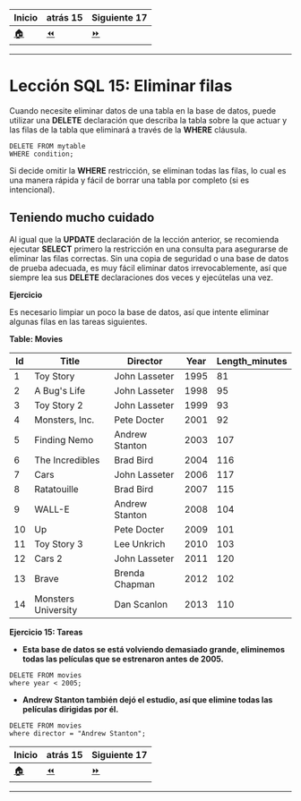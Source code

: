 | **Inicio**            | **atrás 15**                      | **Siguiente 17**           |
| --------------------- | --------------------------------- | -------------------------- |
| [🏠](../../README.md) | [⏪](./15_actualizacion_filas.md) | [⏩](./17_crear_tablas.md) |

---

# **Lección SQL 15: Eliminar filas**

Cuando necesite eliminar datos de una tabla en la base de datos, puede utilizar una **DELETE** declaración que describa la tabla sobre la que actuar y las filas de la tabla que eliminará a través de la **WHERE** cláusula.

```
DELETE FROM mytable
WHERE condition;
```

Si decide omitir la **WHERE** restricción, se eliminan todas las filas, lo cual es una manera rápida y fácil de borrar una tabla por completo (si es intencional).

## **Teniendo mucho cuidado**

Al igual que la **UPDATE** declaración de la lección anterior, se recomienda ejecutar **SELECT** primero la restricción en una consulta para asegurarse de eliminar las filas correctas. Sin una copia de seguridad o una base de datos de prueba adecuada, es muy fácil eliminar datos irrevocablemente, así que siempre lea sus **DELETE** declaraciones dos veces y ejecútelas una vez.

**Ejercicio**

Es necesario limpiar un poco la base de datos, así que intente eliminar algunas filas en las tareas siguientes.

**Table: Movies**

| **Id** | **Title**           | **Director**   | **Year** | **Length_minutes** |
| ------ | ------------------- | -------------- | -------- | ------------------ |
| 1      | Toy Story           | John Lasseter  | 1995     | 81                 |
| 2      | A Bug's Life        | John Lasseter  | 1998     | 95                 |
| 3      | Toy Story 2         | John Lasseter  | 1999     | 93                 |
| 4      | Monsters, Inc.      | Pete Docter    | 2001     | 92                 |
| 5      | Finding Nemo        | Andrew Stanton | 2003     | 107                |
| 6      | The Incredibles     | Brad Bird      | 2004     | 116                |
| 7      | Cars                | John Lasseter  | 2006     | 117                |
| 8      | Ratatouille         | Brad Bird      | 2007     | 115                |
| 9      | WALL-E              | Andrew Stanton | 2008     | 104                |
| 10     | Up                  | Pete Docter    | 2009     | 101                |
| 11     | Toy Story 3         | Lee Unkrich    | 2010     | 103                |
| 12     | Cars 2              | John Lasseter  | 2011     | 120                |
| 13     | Brave               | Brenda Chapman | 2012     | 102                |
| 14     | Monsters University | Dan Scanlon    | 2013     | 110                |

**Ejercicio 15: Tareas**

- **Esta base de datos se está volviendo demasiado grande, eliminemos todas las películas que se estrenaron antes de 2005.**

```
DELETE FROM movies
where year < 2005;
```

- **Andrew Stanton también dejó el estudio, así que elimine todas las películas dirigidas por él.**

```
DELETE FROM movies
where director = "Andrew Stanton";
```

| **Inicio**            | **atrás 15**                      | **Siguiente 17**           |
| --------------------- | --------------------------------- | -------------------------- |
| [🏠](../../README.md) | [⏪](./15_actualizacion_filas.md) | [⏩](./17_crear_tablas.md) |

---
